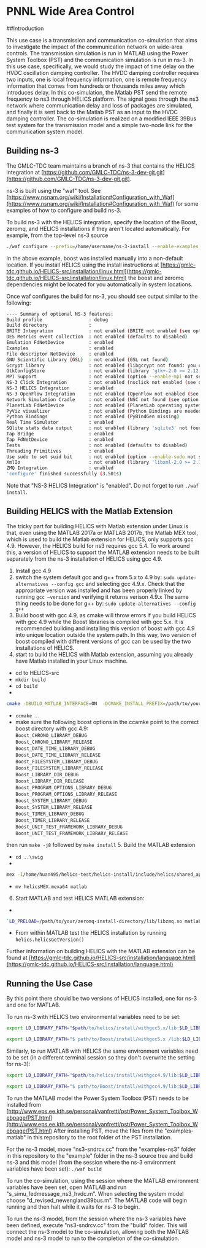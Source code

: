 # PNNL Wide Area Control

##Introduction

This use case is a transmission and communication co-simulation that aims to investigate the impact of the communication network on wide-area controls. The transmission simulation is run in MATLAB using the Power System Toolbox (PST) and the communication simulation is run in ns-3. In this use case, specifically, we would study the impact of time delay on the HVDC oscillation damping controller. The HVDC damping controller requires two inputs, one is local frequency information, one is remote frequency information that comes from hundreds or thousands miles away which introduces delay. In this co-simulation, the Matlab PST send the remote frequency to ns3 through HELICS platform. The signal goes through the ns3 network where communication delay and loss of packages are simulated, and finally it is sent back to the Matlab PST as an input to the HVDC damping controller. The co-simulation is realized on a modified IEEE 39Bus test system for the transmission model and a simple two-node link for the communication system model.


## Building ns-3

The GMLC-TDC team maintains a branch of ns-3 that contains the HELICS
integration at [https://github.com/GMLC-TDC/ns-3-dev-git.git](https://github.com/GMLC-TDC/ns-3-dev-git.git).

ns-3 is built using the "waf" tool.  See
[https://www.nsnam.org/wiki/Installation#Configuration_with_Waf](https://www.nsnam.org/wiki/Installation#Configuration_with_Waf) for some
examples of how to configure and build ns-3.

To build ns-3 with the HELICS integration, specify the location of the Boost, zeromq, and HELICS installations if they aren't located automatically. For example, from the top-level ns-3 source

```bash
./waf configure --prefix=/home/username/ns-3-install --enable-examples --with-helics=/home/username/HELICS-install --boost-includes=/home/username/boost_1_62_0-c++11-install/include --boost-libs=/home/username/boost_1_62_0-c++11-install/lib
```

In the above example, boost was installed manually into a non-default
location. If you install HELICS using the install instructions at [https://gmlc-tdc.github.io/HELICS-src/installation/linux.html](https://gmlc-tdc.github.io/HELICS-src/installation/linux.html) the
boost and zeromq dependencies might be located for you automatically in system locations.

Once waf configures the build for ns-3, you should see output similar to the following:

```bash
---- Summary of optional NS-3 features:
Build profile                 : debug
Build directory               : 
BRITE Integration             : not enabled (BRITE not enabled (see option --with-brite))
DES Metrics event collection  : not enabled (defaults to disabled)
Emulation FdNetDevice         : enabled
Examples                      : enabled
File descriptor NetDevice     : enabled
GNU Scientific Library (GSL)  : not enabled (GSL not found)
Gcrypt library                : not enabled (libgcrypt not found: you can use libgcrypt-config to find its location.)
GtkConfigStore                : not enabled (library 'gtk+-2.0 >= 2.12' not found)
MPI Support                   : not enabled (option --enable-mpi not selected)
NS-3 Click Integration        : not enabled (nsclick not enabled (see option --with-nsclick))
NS-3 HELICS Integration       : enabled
NS-3 OpenFlow Integration     : not enabled (OpenFlow not enabled (see option --with-openflow))
Network Simulation Cradle     : not enabled (NSC not found (see option --with-nsc))
PlanetLab FdNetDevice         : not enabled (PlanetLab operating system not detected (see option --force-planetlab))
PyViz visualizer              : not enabled (Python Bindings are needed but not enabled)
Python Bindings               : not enabled (PyBindGen missing)
Real Time Simulator           : enabled
SQlite stats data output      : not enabled (library 'sqlite3' not found)
Tap Bridge                    : enabled
Tap FdNetDevice               : enabled
Tests                         : not enabled (defaults to disabled)
Threading Primitives          : enabled
Use sudo to set suid bit      : not enabled (option --enable-sudo not selected)
XmlIo                         : not enabled (library 'libxml-2.0 >= 2.7' not found)
ZMQ Integration               : enabled
'configure' finished successfully (3.501s)
```

Note that "NS-3 HELICS Integration" is "enabled". Do not forget to run `./waf install`.


## Building HELICS with the Matlab Extension
The tricky part for building HELICS with Matlab extension under Linux is that, even using the MATLAB 2017a or MATLAB 2017b, the Matlab MEX tool, which is used to build the Matlab extension for HELICS, only supports gcc 4.9. However, the HELICS build for ns3 requires gcc 5.4. To work around this, a version of HELICS to support the MATLAB extension needs to be built separately from the ns-3 installation of HELICS using gcc 4.9.

1. Install gcc 4.9
2. switch the system default gcc and g++ from 5.x to 4.9 by:
`sudo update-alternatives --config gcc` and selecting gcc 4.9.x. Check that the appropriate version was installed and has been properly linked by running
`gcc –version` and verifying it returns verison 4.9.x
The same thing needs to be done for g++ by:
`sudo update-alternatives --config g++`
3. Build boost with gcc 4.9, as cmake will throw errors if you build HELICS with gcc 4.9 while the Boost libraries is compiled with gcc 5.x. It is recommended building and installing this version of boost with gcc 4.9 into unique location outside the system path. In this way, two version of boost compiled with different versions of gcc can be used by the two installations of HELICS. 
4. start to build the HELICS with Matlab extension, assuming you already have Matlab installed in your Linux machine.
  * cd to HELICS-src
  * `mkdir build`
  * `cd build`
  * 

  ```bash 
 cmake -DBUILD_MATLAB_INTERFACE=ON  -DCMAKE_INSTALL_PREFIX=/path/to/your/helics/install/  ..
 ```
 
  * `ccmake ..`
  * make sure the following boost options in the ccamke point to the correct boost directory with gcc 4.9:  
 `Boost_CHRONO_LIBRARY_DEBUG`       
 `Boost_CHRONO_LIBRARY_RELEASE`    
 `Boost_DATE_TIME_LIBRARY_DEBUG`   
 `Boost_DATE_TIME_LIBRARY_RELEASE`  
 `Boost_FILESYSTEM_LIBRARY_DEBUG`  
 `Boost_FILESYSTEM_LIBRARY_RELEASE`              
 `Boost_LIBRARY_DIR_DEBUG`         
 `Boost_LIBRARY_DIR_RELEASE`       
 `Boost_PROGRAM_OPTIONS_LIBRARY_DEBUG`  
 `Boost_PROGRAM_OPTIONS_LIBRARY_RELEASE`  
 `Boost_SYSTEM_LIBRARY_DEBUG`      
 `Boost_SYSTEM_LIBRARY_RELEASE`    
 `Boost_TIMER_LIBRARY_DEBUG`     
 `Boost_TIMER_LIBRARY_RELEASE`     
 `Boost_UNIT_TEST_FRAMEWORK_LIBRARY_DEBUG`  
 `Boost_UNIT_TEST_FRAMEWORK_LIBRARY_RELEASE`
 
 then run `make -j8` followed by `make install`
5. Build the MATLAB extension
  * `cd ..\swig`
  * 
  
  ```bash
  mex -I/home/huan495/helics-test/helics-install/include/helics/shared_api_library/ ./matlab/helicsMEX.cpp -lhelicsSharedLib -L/home/huan495/helics-test/helics-install/lib
  ```
  * `mv helicsMEX.mexa64 matlab`
 
6. Start MATLAB and test HELICS MATLAB extension:
  * 
  
  ```bash
  `LD_PRELOAD=/path/to/your/zeromq-install-directory/lib/libzmq.so matlab
  ```
  * From within MATLAB test the HELICS installation by running `helics.helicsGetVersion()`

Further information on building HELICS with the MATLAB extension can be found at [https://gmlc-tdc.github.io/HELICS-src/installation/language.html](https://gmlc-tdc.github.io/HELICS-src/installation/language.html)


## Running the Use Case
By this point there should be two versions of HELICS installed, one for ns-3 and one for MATLAB.

To run ns-3 with HELICS two environmental variables need to be set:

```bash 
export LD_LIBRARY_PATH="$path/to/helics/install/withgcc5.x/lib:$LD_LIBRARY_PATH"
```

```bash
export LD_LIBRARY_PATH="$ path/to/Boost/install/withgcc5.x /lib:$LD_LIBRARY_PATH"
```

Similarly, to run MATLAB with HELICS the same environment variables need to be set (in a different terminal session so they don't overwrite the setting for ns-3):

```bash 
export LD_LIBRARY_PATH="$path/to/helics/install/withgcc4.9/lib:$LD_LIBRARY_PATH"
```

```bash 
export LD_LIBRARY_PATH="$ path/to/Boost/install/withgcc4.9/lib:$LD_LIBRARY_PATH"
```

To run the MATLAB model the Power System Toolbox (PST) needs to be installed from [http://www.eps.ee.kth.se/personal/vanfretti/pst/Power_System_Toolbox_Webpage/PST.html](http://www.eps.ee.kth.se/personal/vanfretti/pst/Power_System_Toolbox_Webpage/PST.html) After installing PST, move the files from the "examples-matlab" in this repository to the root folder of the PST installation.

For the ns-3 model, move "ns3-sndrcv.cc" from the "examples-ns3" folder in this repository to the "example" folder in the ns-3 source tree and build ns-3 and this model (from the session where the ns-3 environment variables have been set):
`./waf build`

To run the co-simulation, using the session where the MATLAB environment variables have been set, open MATLAB and run "s_simu_fedmessage_ns3_hvdc.m". When selecting the system model choose "d_revised_newengland39bus.m". The MATLAB code will begin running and then halt while it waits for ns-3 to begin.

To run the ns-3 model, from the session where the ns-3 variables have been defined, execute "ns3-sndrcv.cc" from the "build" folder. This will connect the ns-3 model to the co-simulation, allowing both the MATLAB model and ns-3 model to run to the completion of the co-simulation.

